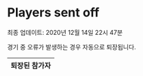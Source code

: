 # Players sent off
최종 업데이트: 2020년 12월 14일 22시 47분


경기 중 오류가 발생하는 경우 자동으로 퇴장됩니다.


| 퇴장된 참가자 |
|:---:|
